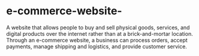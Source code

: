 # e-commerce-website-
A website that allows people to buy and sell physical goods, services, and digital products over the internet  rather than at a brick-and-mortar location. Through an e-commerce website, a business can process orders, accept  payments, manage shipping and logistics, and provide customer service. 
